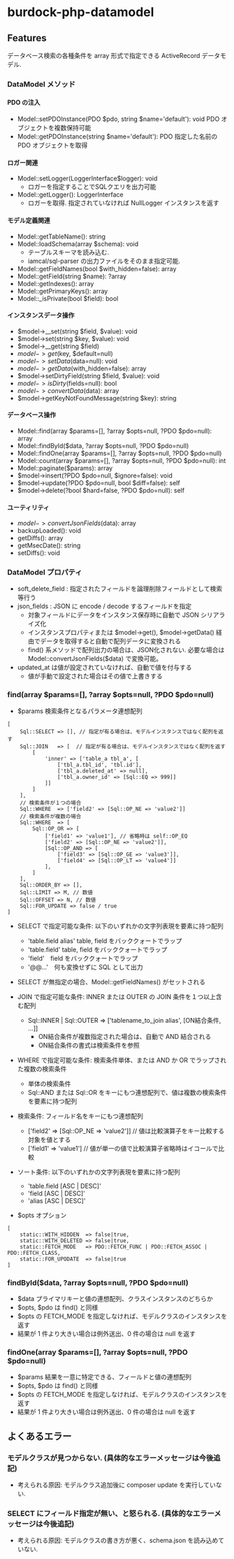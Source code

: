 # burdock-php-datamodel

## Features

データベース検索の各種条件を array 形式で指定できる ActiveRecord データモデル.

### DataModel メソッド

#### PDO の注入

* Model::setPDOInstance(PDO $pdo, string $name='default'): void PDO オブジェクトを複数保持可能
* Model::getPDOInstance(string $name='default'): PDO 指定した名前の PDO オブジェクトを取得

#### ロガー関連

* Model::setLogger(LoggerInterface$logger): void
  * ロガーを指定することでSQLクエリを出力可能
* Model::getLogger(): LoggerInterface
  * ロガーを取得. 指定されていなければ NullLogger インスタンスを返す

#### モデル定義関連

* Model::getTableName(): string
* Model::loadSchema(array $schema): void
  * テーブルスキーマを読み込む.
  * iamcal/sql-parser の出力ファイルをそのまま指定可能.
* Model::getFieldNames(bool $with_hidden=false): array 
* Model::getField(string $name): ?array
* Model::getIndexes(): array
* Model::getPrimaryKeys(): array
* Model::_isPrivate(bool $field): bool

#### インスタンスデータ操作

* $model->__set(string $field, $value): void
* $model->set(string $key, $value): void
* $model->__get(string $field)
* $model->get($key, $default=null)
* $model->setData($data=null): void
* $model->getData($with_hidden=false): array
* $model->setDirtyField(string $field, $value): void
* $model->isDirty($fields=null): bool
* $model->convertData($data): array
* $model->getKeyNotFoundMessage(string $key): string

#### データベース操作

* Model::find(array $params=[], ?array $opts=null, ?PDO $pdo=null): array
* Model::findById($data, ?array $opts=null, ?PDO $pdo=null)
* Model::findOne(array $params=[], ?array $opts=null, ?PDO $pdo=null)
* Model::count(array $params=[], ?array $opts=null, ?PDO $pdo=null): int
* Model::paginate($params): array
* $model->insert(?PDO $pdo=null, $ignore=false): void
* $model->update(?PDO $pdo=null, bool $diff=false): self
* $model->delete(?bool $hard=false, ?PDO $pdo=null): self

#### ユーティリティ

* $model->convertJsonFields($data): array
* backupLoaded(): void
* getDiffs(): array
* getMsecDate(): string
* setDiffs(): void


### DataModel プロパティ

* soft_delete_field : 指定されたフィールドを論理削除フィールドとして検索等行う
* json_fields : JSON に encode / decode するフィールドを指定
  * 対象フィールドにデータをインスタンス保存時に自動で JSON シリアライズ化
  * インスタンスプロパティまたは $model->get(), $model->getData() 経由でデータを取得すると自動で配列データに変換される
  * find() 系メソッドで配列出力の場合は、JSON化されない. 必要な場合は Model::convertJsonFields($data) で変換可能。
* updated_at は値が設定されていなければ、自動で値を付与する
  * 値が手動で設定された場合はその値で上書きする

### find(array $params=[], ?array $opts=null, ?PDO $pdo=null)

* $params 検索条件となるパラメータ連想配列

```
[
    Sql::SELECT => [], // 指定が有る場合は、モデルインスタンスではなく配列を返す
    Sql::JOIN   => [  // 指定が有る場合は、モデルインスタンスではなく配列を返す
        [
            'inner' => ['table_a tbl_a', [
                ['tbl_a.tbl_id', 'tbl.id'],
                ['tbl_a.deleted_at' => null],
                ['tbl_a.owner_id' => [Sql::EQ => 999]]
            ]]
        ]
    ],
    // 検索条件が１つの場合
    Sql::WHERE  => ['field2' => [Sql::OP_NE => 'value2']]
    // 検索条件が複数の場合
    Sql::WHERE  => [
        Sql::OP_OR => [
            ['field1' => 'value1'], // 省略時は self::OP_EQ
            ['field2' => [Sql::OP_NE => 'value2']],
            [Sql::OP_AND => [
                ['field3' => [Sql::OP_GE => 'value3']],
                ['field4' => [Sql::OP_LT => 'value4']]
            ],
        ]
    ],
    Sql::ORDER_BY => [],
    Sql::LIMIT => M, // 数値
    Sql::OFFSET => N, // 数値
    Sql::FOR_UPDATE => false / true
]
```

  * SELECT で指定可能な条件: 以下のいずれかの文字列表現を要素に持つ配列
    * 'table.field alias' table, field をバッククォートでラップ
    * 'table.field' table, field をバッククォートでラップ
    * 'field'　field をバッククォートでラップ
    * '@@...'　何も変換せずに SQL として出力
  * SELECT が無指定の場合、Model::getFieldNames() がセットされる

  * JOIN で指定可能な条件: INNER または OUTER の JOIN 条件を１つ以上含む配列
    * Sql::INNER | Sql::OUTER => ['tablename_to_join alias', [ON結合条件, ...]]
      * ON結合条件が複数指定された場合は、自動で AND 結合される
      * ON結合条件の書式は検索条件を参照

  * WHERE で指定可能な条件: 検索条件単体、または AND か OR でラップされた複数の検索条件
    * 単体の検索条件
    * Sql::AND または Sql::OR をキーにもつ連想配列で、値は複数の検索条件を要素に持つ配列
  
  * 検索条件: フィールド名をキーにもつ連想配列
    * ['field2' => [Sql::OP_NE => 'value2']] // 値は比較演算子をキー比較する対象を値とする
    * ['field1' => 'value1']                 // 値が単一の値で比較演算子省略時はイコールで比較

  * ソート条件:  以下のいずれかの文字列表現を要素に持つ配列
    * 'table.field [ASC | DESC]'
    * 'field [ASC | DESC]'
    * 'alias [ASC | DESC]'

* $opts オプション

```
[
    static::WITH_HIDDEN  => false|true,
    static::WITH_DELETED => false|true,
    static::FETCH_MODE   => PDO::FETCH_FUNC | PDO::FETCH_ASSOC | PDO::FETCH_CLASS,
    static::FOR_UPODATE  => false|true
]
```

### findById($data, ?array $opts=null, ?PDO $pdo=null)

* $data プライマリキーと値の連想配列、クラスインスタンスのどちらか
* $opts, $pdo は find() と同様
* $opts の FETCH_MODE を指定しなければ、モデルクラスのインスタンスを返す
* 結果が 1 件より大きい場合は例外送出、0 件の場合は null を返す

### findOne(array $params=[], ?array $opts=null, ?PDO $pdo=null)

* $params 結果を一意に特定できる、フィールドと値の連想配列
* $opts, $pdo は find() と同様
* $opts の FETCH_MODE を指定しなければ、モデルクラスのインスタンスを返す
* 結果が 1 件より大きい場合は例外送出、0 件の場合は null を返す

## よくあるエラー

### モデルクラスが見つからない. (具体的なエラーメッセージは今後追記)

* 考えられる原因: モデルクラス追加後に composer update を実行していない.

### SELECT にフィールド指定が無い、と怒られる. (具体的なエラーメッセージは今後追記)

* 考えられる原因: モデルクラスの書き方が悪く、schema.json を読み込めていない.


